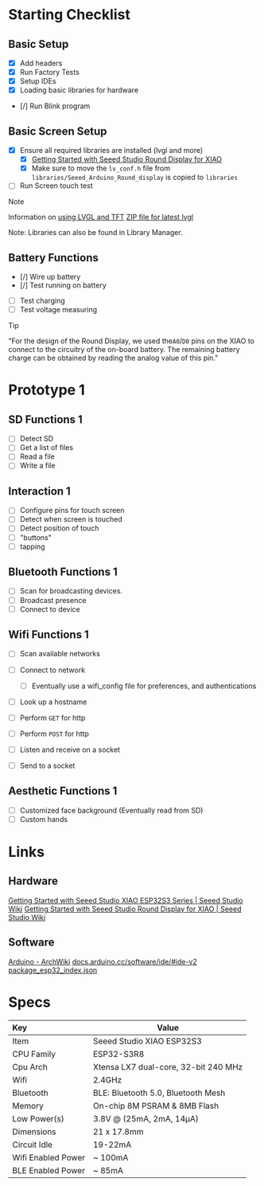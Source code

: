 # Starting Checklist

## Basic Setup

- [x] Add headers
- [x] Run Factory Tests
- [x] Setup IDEs
- [x] Loading basic libraries for hardware
- [/] Run Blink program

## Basic Screen Setup

- [x] Ensure all required libraries are installed (lvgl and more)
	- [x] [Getting Started with Seeed Studio Round Display for XIAO](https://wiki.seeedstudio.com/get_start_round_display/#step-3-configure-the-arduino-ide-for-the-xiao-you-are-using)
	- [x] Make sure to move the `lv_conf.h` file from `libraries/Seeed_Arduino_Round_display` is copied to `libraries`
- [ ] Run Screen touch test
      
> [!NOTE]
> Information on [using LVGL and TFT](https://wiki.seeedstudio.com/using_lvgl_and_tft_on_round_display#common-interfaces-for-lvgl-library)
> [ZIP file for latest lvgl](https://github.com/lvgl/lvgl/archive/refs/heads/master.zip)
> 
> Note: Libraries can also be found in Library Manager.

## Battery Functions

- [/] Wire up battery
- [/] Test running on battery
- [ ] Test charging
- [ ] Test voltage measuring

> [!TIP]
> "For the design of the Round Display, we used the`A0`/`D0` pins on the XIAO to connect to the circuitry of the on-board battery. The remaining battery charge can be obtained by reading the analog value of this pin."

# Prototype 1

## SD Functions 1

- [ ] Detect SD
- [ ] Get a list of files
- [ ] Read a file
- [ ] Write a file

## Interaction 1

- [ ] Configure pins for touch screen
- [ ] Detect when screen is touched
- [ ] Detect position of touch
- [ ] "buttons"
- [ ] tapping

## Bluetooth Functions 1

- [ ] Scan for broadcasting devices.
- [ ] Broadcast presence
- [ ] Connect to device

## Wifi Functions 1

- [ ] Scan available networks
- [ ] Connect to network
	- [ ] Eventually use a wifi_config file for preferences, and authentications
- [ ] Look up a hostname
- [ ] Perform `GET` for http
- [ ] Perform `POST` for http
- [ ] Listen and receive on a socket
- [ ] Send to a socket
	

## Aesthetic Functions 1

- [ ] Customized face background (Eventually read from SD)
- [ ] Custom hands

# Links

## Hardware

[Getting Started with Seeed Studio XIAO ESP32S3 Series | Seeed Studio Wiki](https://wiki.seeedstudio.com/xiao_esp32s3_getting_started/)
[Getting Started with Seeed Studio Round Display for XIAO | Seeed Studio Wiki](https://wiki.seeedstudio.com/get_start_round_display/)

## Software

[Arduino - ArchWiki](https://wiki.archlinux.org/title/Arduino)
[docs.arduino.cc/software/ide/#ide-v2](https://docs.arduino.cc/software/ide/#ide-v2)
[package\_esp32\_index.json](https://raw.githubusercontent.com/espressif/arduino-esp32/gh-pages/package_esp32_index.json)

# Specs

| Key                | Value                                |
|:----------------- | ------------------------------------ |
| Item               | Seeed Studio XIAO ESP32S3            |
| CPU Family         | ESP32-S3R8                           |
| Cpu Arch           | Xtensa LX7 dual-core, 32-bit 240 MHz |
| Wifi               | 2.4GHz                               |
| Bluetooth          | BLE: Bluetooth 5.0, Bluetooth Mesh   |
| Memory             | On-chip 8M PSRAM & 8MB Flash         |
| Low Power(s)       | 3.8V @ (25mA, 2mA, 14µA)             |
| Dimensions         | 21 x 17.8mm                          |
| Circuit Idle       | 19-22mA                              |
| Wifi Enabled Power | ~ 100mA                              |
| BLE Enabled Power  | ~ 85mA                               |
